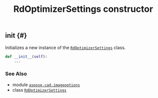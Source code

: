 ﻿---
title: RdOptimizerSettings constructor
second_title: Aspose.CAD for Python via .NET API References
description: 
type: docs
weight: 10
url: /python-net/aspose.cad.imageoptions/rdoptimizersettings/__init__/
is_root: false
---

## __init__ {#}

Initializes a new instance of the [`RdOptimizerSettings`](/cad/python-net/aspose.cad.imageoptions/rdoptimizersettings) class.



```python
def __init__(self):
    ...
```





### See Also
* module [`aspose.cad.imageoptions`](../../)
* class [`RdOptimizerSettings`](/cad/python-net/aspose.cad.imageoptions/rdoptimizersettings)
